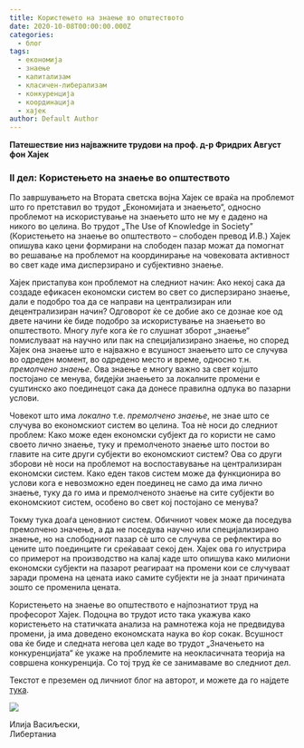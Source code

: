 ```yaml
---
title: Користeњето на знаење во општеството
date: 2020-10-08T00:00:00.000Z
categories:
  - блог
tags:
  - економија
  - знаење
  - капитализам
  - класичен-либерализам
  - конкуренција
  - координација
  - хајек
author: Default Author
---
```


**Патешествие низ најважните трудови на проф. д-р Фридрих Август фон Хајек**  

### **II дел: Користeњето на знаење во општеството**  

По завршувањето на Втората светска војна Хајек се враќа на проблемот што го претставил во трудот „Економијата и знаењето“, односно проблемот на искористување на знаењето што не му е дадено на никого во целина. Во трудот „The Use of Knowledge in Society” (Користењето на знаење во општеството – слободен превод И.В.) Хајек опишува како цени формирани на слободен пазар можат да помогнат во решавање на проблемот на координирање на човековата активност во свет каде има дисперзирано и субјективно знаење.

Хајек пристапува кон проблемот на следниот начин: Ако некој сака да создаде ефикасен економски систем во свет со дисперзирано знаење, дали е подобро тоа да се направи на централизиран или децентрализиран начин? Одговорот ќе се добие ако се дознае кое од двете начини ќе биде подобро за искористување на знаењето во општеството. Многу луѓе кога ќе го слушнат зборот „знаење“ помислуваат на научно или пак на специјализирано знаење, но според Хајек она знаење што е најважно е всушност знаењето што се случува во одреден момент, во одредено место и време, односно т.н. _премолчено знаење_. Ова знаење е многу важно за свет којшто постојано се менува, бидејќи знаењето за локалните промени е суштинско ако поединецот сака да донесе правилна одлука во пазарни услови.

Човекот што има _локално_ т.е. _премолчено знаење_, не знае што се случува во економскиот систем во целина. Тоа нѐ носи до следниот проблем: Како може еден економски субјект да го користи не само своето лично знаење, туку и премолченото знаење што постои во главите на сите други субјекти во економскиот систем? Ова со други зборови нѐ носи на проблемот на воспоставување на централизиран економски систем. Како еден таков систем може да функционира во услови кога е невозможно еден поединец не само да има лично знаење, туку да го има и премолченото знаење на сите субјекти во економскиот систем, особено во свет кој постојано се менува?

Токму тука доаѓа ценовниот систем. Обичниот човек може да поседува премолчено значење, а да не поседува научно или специјализирано знаење, но на слободниот пазар сѐ што се случува се рефлектира во цените што поединците ги среќаваат секој ден. Хајек ова го илустрира со примерот на производство на калај каде што опишува како милиони економски субјекти на пазарот реагираат на промени кои се случуваат заради промена на цената иако самите субјекти не ја знаат причината зошто се променила цената.

Користењето на знаење во општеството е најпознатиот труд на професорот Хајек. Подоцна во трудот исто така укажува како користењето на статичката анализа на рамнотежа која не предвидува промени, ја има доведено економската наука во ќор сокак. Всушност ова ќе биде и следната негова цел каде во трудот „Значењето на конкуренцијата“ ќе укаже на проблемите на неокласичната теорија на совршена конкуренција. Со тој труд ќе се занимаваме во следниот дел.  

Текстот е преземен од личниот блог на авторот, и можете да го најдете [тука](https://ilijav.substack.com/p/-e-?fbclid=IwAR1dEC8L9-xGdyWjwUFcotDSwvn1_IzqByjqfFmZ4c18emugo5662aB7-po).  

![](http://libertaniabackup.local/wp-content/uploads/2020/08/ilija_vasiljevski.png)

Илија Васиљески,  
Либертаниа
